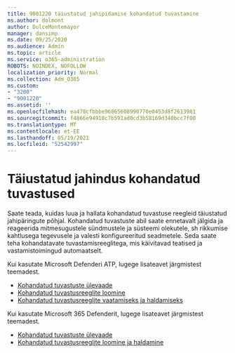 ```yaml
---
title: 9001220 täiustatud jahipidamise kohandatud tuvastamine
ms.author: dolmont
author: DulceMontemayor
manager: dansimp
ms.date: 09/25/2020
ms.audience: Admin
ms.topic: article
ms.service: o365-administration
ROBOTS: NOINDEX, NOFOLLOW
localization_priority: Normal
ms.collection: Adm_O365
ms.custom:
- "3200"
- "9001220"
ms.assetid: ''
ms.openlocfilehash: ea478cfbbbe96065608990770e0453d8f2613981
ms.sourcegitcommit: f4866e94918c7b591ad0cd3b58169d340bcc7f00
ms.translationtype: MT
ms.contentlocale: et-EE
ms.lasthandoff: 05/19/2021
ms.locfileid: "52542997"
---
```

# <a name="advanced-hunting-custom-detections"></a>Täiustatud jahindus kohandatud tuvastused

Saate teada, kuidas luua ja hallata kohandatud tuvastuse reegleid täiustatud jahipäringute põhjal. Kohandatud tuvastuste abil saate ennetavalt jälgida ja reageerida mitmesugustele sündmustele ja süsteemi olekutele, sh rikkumise kahtlusega tegevusele ja valesti konfigureeritud seadmetele. Seda saate teha kohandatavate tuvastamisreeglitega, mis käivitavad teatised ja vastamistoimingud automaatselt.
  
Kui kasutate Microsoft Defenderi ATP, lugege lisateavet järgmistest teemadest. 
- [Kohandatud tuvastuste ülevaade](/windows/security/threat-protection/microsoft-defender-atp/overview-custom-detections)
- [Kohandatud tuvastusreeglite loomine](/windows/security/threat-protection/microsoft-defender-atp/custom-detection-rules)
- [Kohandatud tuvastusreeglite vaatamiseks ja haldamiseks](/windows/security/threat-protection/microsoft-defender-atp/custom-detections-manage)

Kui kasutate Microsoft 365 Defenderit, lugege lisateavet järgmistest teemadest. 
- [Kohandatud tuvastuste ülevaade](/microsoft-365/security/mtp/custom-detections-overview)
- [Kohandatud tuvastusreeglite loomine ja haldamine](/microsoft-365/security/mtp/custom-detection-rules)
